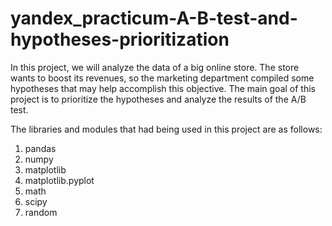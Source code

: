# yandex_practicum-A-B-test-and-hypotheses-prioritization
In this project, we will analyze the data of a big online store. The store wants to boost its revenues, so the marketing department compiled some hypotheses that may help accomplish this objective. The main goal of this project is to prioritize the hypotheses and analyze the results of the A/B test.

The libraries and modules that had being used in this project are as follows: 
1. pandas
2. numpy
3. matplotlib
4. matplotlib.pyplot
5. math
6. scipy
7. random

